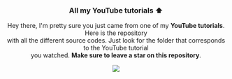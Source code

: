 <div align="center">
<h3>All my YouTube tutorials ⬆️ </h3>

Hey there, I'm pretty sure you just came from one of my **YouTube tutorials**. Here is the repository <br>  with all the different source codes. Just look for the folder that corresponds to the YouTube tutorial  <br>  you watched. **Make sure to leave a star on this repository**.

<img src='http://media.giphy.com/media/FjGEQSybauJqM/giphy.gif' />
<div>
 
